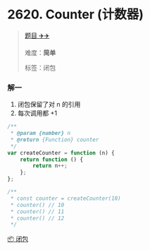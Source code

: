 # 2620. Counter (计数器)

> [题目 :airplane::airplane:](https://leetcode.cn/problems/counter/description/)
>
> 难度：**简单**
>
> 标签：闭包

### 解一

1. 闭包保留了对 n 的引用
2. 每次调用都 +1

```javascript
/**
 * @param {number} n
 * @return {Function} counter
 */
var createCounter = function (n) {
	return function () {
		return n++;
	};
};

/**
 * const counter = createCounter(10)
 * counter() // 10
 * counter() // 11
 * counter() // 12
 */
```

[📦 闭包](../%F0%9F%93%95%20JavaScript/%F0%9F%93%A6%20%E9%97%AD%E5%8C%85.md)
